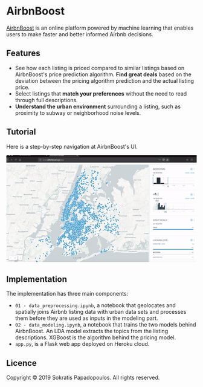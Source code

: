 # AirbnBoost
[AirbnBoost](http://www.airbnboost.xyz) is an online platform powered by machine learning that enables users to make faster and better informed Airbnb decisions.

## Features
- See how each listing is priced compared to similar listings based on AirbnBoost's price prediction algorithm. __Find great deals__ based on the deviation between the pricing algorithm prediction and the actual listing price.
- Select listings that __match your preferences__ without the need to read through full descriptions. 
- __Understand the urban environment__ surrounding a listing, such as proximity to subway or neighborhood noise levels.


## Tutorial

Here is a step-by-step navigation at AirbnBoost's UI.

![](app/templates/airbnBoost_gif.gif)


## Implementation

The implementation has three main components:

- `01 - data_preprocessing.ipynb`, a notebook that geolocates and spatially joins Airbnb listing data with urban data sets and processes them before they are used as inputs in the modeling part.
- `02 - data_modeling.ipynb`, a notebook that trains the two models behind AirbnBoost. An LDA model extracts the topics from the listing descriptions. XGBoost is the algorithm behind the pricing model.
- `app.py`, is a Flask web app deployed on Heroku cloud.

## Licence

Copyright &copy; 2019 Sokratis Papadopoulos. All rights reserved.

